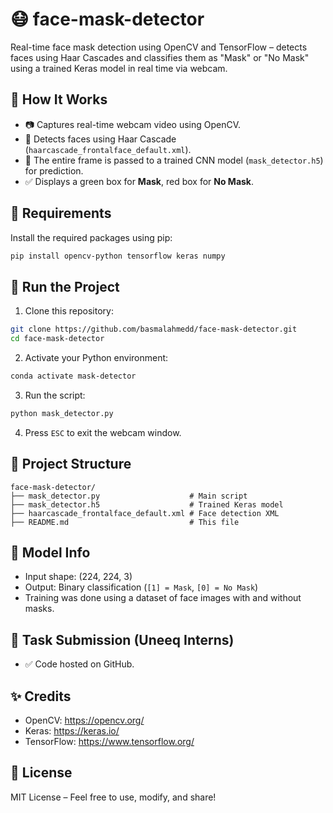 # 😷 face-mask-detector

Real-time face mask detection using OpenCV and TensorFlow – detects faces using Haar Cascades and classifies them as "Mask" or "No Mask" using a trained Keras model in real time via webcam.


## 🧠 How It Works

- 📷 Captures real-time webcam video using OpenCV.
- 🧍 Detects faces using Haar Cascade (`haarcascade_frontalface_default.xml`).
- 🧠 The entire frame is passed to a trained CNN model (`mask_detector.h5`) for prediction.
- ✅ Displays a green box for **Mask**, red box for **No Mask**.

## 🧾 Requirements

Install the required packages using pip:

```bash
pip install opencv-python tensorflow keras numpy
```

## 🚀 Run the Project

1. Clone this repository:

```bash
git clone https://github.com/basmalahmedd/face-mask-detector.git
cd face-mask-detector
```

2. Activate your Python environment:

```bash
conda activate mask-detector
```

3. Run the script:

```bash
python mask_detector.py
```

4. Press `ESC` to exit the webcam window.

## 📁 Project Structure

```
face-mask-detector/
├── mask_detector.py                    # Main script
├── mask_detector.h5                    # Trained Keras model
├── haarcascade_frontalface_default.xml # Face detection XML
├── README.md                           # This file
```

## 🧪 Model Info

- Input shape: (224, 224, 3)
- Output: Binary classification (`[1] = Mask`, `[0] = No Mask`)
- Training was done using a dataset of face images with and without masks.

## 🎥 Task Submission (Uneeq Interns)

- ✅ Code hosted on GitHub.

## ✨ Credits

- OpenCV: https://opencv.org/
- Keras: https://keras.io/
- TensorFlow: https://www.tensorflow.org/

## 📜 License

MIT License – Feel free to use, modify, and share!

